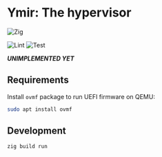 # Ymir: The hypervisor

![Zig](https://shields.io/badge/Zig-v0%2E13%2E0-blue?logo=zig&color=F7A41D&style=for-the-badge)

![Lint](https://github.com/smallkirby/ymir/actions/workflows/lint.yml/badge.svg)
![Test](https://github.com/smallkirby/ymir/actions/workflows/test.yml/badge.svg)

***UNIMPLEMENTED YET***

## Requirements

Install `ovmf` package to run UEFI firmware on QEMU:

```sh
sudo apt install ovmf
```

## Development

```sh
zig build run
```
